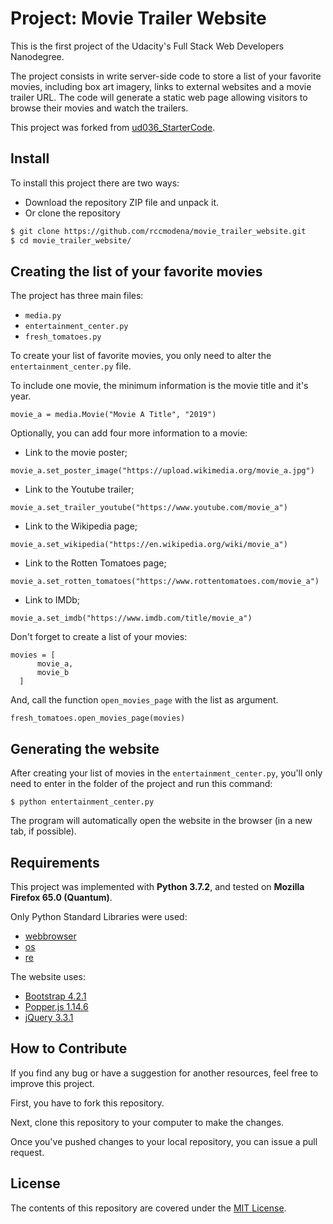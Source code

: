 # Project: Movie Trailer Website

This is the first project of the Udacity's Full Stack Web Developers Nanodegree.

The project consists in write server-side code to store a list of your favorite movies, including box art imagery, links to external websites and a movie trailer URL. The code will generate a static web page allowing visitors to browse their movies and watch the trailers.

This project was forked from [ud036_StarterCode](https://github.com/udacity/ud036_StarterCode).

## Install

To install this project there are two ways:
- Download the repository ZIP file and unpack it.
- Or clone the repository

```sh
$ git clone https://github.com/rccmodena/movie_trailer_website.git
$ cd movie_trailer_website/
```

## Creating the list of your favorite movies

The project has three main files:
- `media.py`
- `entertainment_center.py`
- `fresh_tomatoes.py`

To create your list of favorite movies, you only need to alter the `entertainment_center.py` file.

To include one movie, the minimum information is the movie title and it's year.

```
movie_a = media.Movie("Movie A Title", "2019")
```

Optionally, you can add four more information to a movie:
- Link to the movie poster;

```
movie_a.set_poster_image("https://upload.wikimedia.org/movie_a.jpg")
```

- Link to the Youtube trailer;

```
movie_a.set_trailer_youtube("https://www.youtube.com/movie_a")
```

- Link to the Wikipedia page;

```
movie_a.set_wikipedia("https://en.wikipedia.org/wiki/movie_a")
```

- Link to the Rotten Tomatoes page;

```
movie_a.set_rotten_tomatoes("https://www.rottentomatoes.com/movie_a")
```

- Link to IMDb;

```
movie_a.set_imdb("https://www.imdb.com/title/movie_a")
```


Don't forget to create a list of your movies:

```
movies = [
      movie_a,
      movie_b
  ]
```

And, call the function `open_movies_page` with the list as argument.

```
fresh_tomatoes.open_movies_page(movies)
```

## Generating the website

After creating your list of movies in the `entertainment_center.py`, you'll only need to enter in the folder of the project and run this command:

```
$ python entertainment_center.py
```

The program will automatically open the website in the browser (in a new tab, if possible).

## Requirements

This project was implemented with **Python 3.7.2**, and tested on **Mozilla Firefox 65.0 (Quantum)**.

Only Python Standard Libraries were used:
- [webbrowser](https://docs.python.org/3.7/library/webbrowser.html)
- [os](https://docs.python.org/3.7/library/os.html)
- [re](https://docs.python.org/3.7/library/re.html)

The website uses:
- [Bootstrap 4.2.1](https://getbootstrap.com/docs/4.2/getting-started/introduction/)
- [Popper.js 1.14.6](https://popper.js.org/)
- [jQuery 3.3.1](https://code.jquery.com/)

## How to Contribute

If you find any bug or have a suggestion for another resources, feel free to improve this project.

First, you have to fork this repository.

Next, clone this repository to your computer to make the changes.

Once you've pushed changes to your local repository, you can issue a pull request.

## License

The contents of this repository are covered under the [MIT License](LICENSE).
